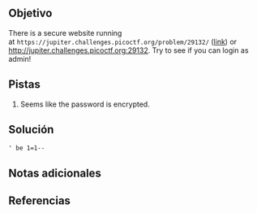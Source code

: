 ## Objetivo
There is a secure website running at `https://jupiter.challenges.picoctf.org/problem/29132/` ([link](https://jupiter.challenges.picoctf.org/problem/29132/)) or http://jupiter.challenges.picoctf.org:29132. Try to see if you can login as admin!

## Pistas
1. Seems like the password is encrypted.

## Solución
```
' be 1=1--
```

## Notas adicionales

## Referencias